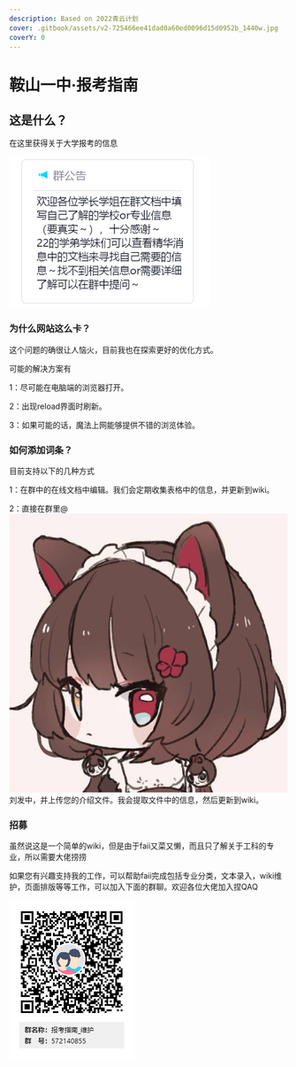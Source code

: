 ```yaml
---
description: Based on 2022青云计划
cover: .gitbook/assets/v2-725466ee41dad0a60ed0096d15d0952b_1440w.jpg
coverY: 0
---
```


# 鞍山一中·报考指南

## 这是什么？

在这里获得关于大学报考的信息

![](.gitbook/assets/8E6LDEPZX$9A9GP6N81Y2FS.png)

### 为什么网站这么卡？

这个问题的确很让人恼火，目前我也在探索更好的优化方式。

可能的解决方案有

1：尽可能在电脑端的浏览器打开。

2：出现reload界面时刷新。

3：如果可能的话，魔法上网能够提供不错的浏览体验。

### 如何添加词条？

目前支持以下的几种方式

1：在群中的在线文档中编辑。我们会定期收集表格中的信息，并更新到wiki。

2：直接在群里@<img src=".gitbook/assets/32D1642BCD7B0C1048730E724CA6122E.png" alt="" data-size="line">刘发中，并上传您的介绍文件。我会提取文件中的信息，然后更新到wiki。

### 招募

虽然说这是一个简单的wiki，但是由于faii又菜又懒，而且只了解关于工科的专业，所以需要大佬捞捞

如果您有兴趣支持我的工作，可以帮助faii完成包括专业分类，文本录入，wiki维护，页面排版等等工作，可以加入下面的群聊。欢迎各位大佬加入捏QAQ

<img src=".gitbook/assets/报考指南_维护群二维码.png" alt="" data-size="original">

